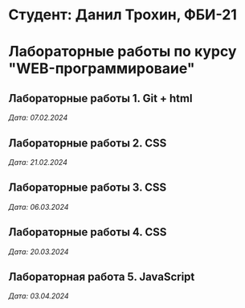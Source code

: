 # Студент: Данил Трохин, ФБИ-21

# Лабораторные работы по курсу "WEB-программироваие"

## Лабораторные работы 1. Git + html

*Дата: 07.02.2024*

## Лабораторные работы 2. CSS

*Дата: 21.02.2024*

## Лабораторные работы 3. CSS

*Дата: 06.03.2024*

## Лабораторные работы 4. CSS

*Дата: 20.03.2024*

## Лабораторная работа 5. JavaScript

*Дата: 03.04.2024*